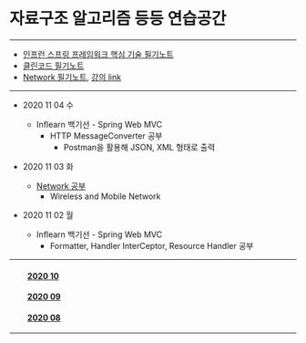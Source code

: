 # 자료구조 알고리즘 등등 연습공간

___

- [인프런 스프링 프레임워크 핵심 기술 필기노트](https://github.com/LeeGiCheol/Practice/tree/master/README/BookREADME/SpringFramework-core.md)
- [클린코드 필기노트](https://github.com/LeeGiCheol/Practice/tree/master/README/BookREADME/CleanCode.md)
- [Network 필기노트](https://github.com/LeeGiCheol/Practice/tree/master/src/network), [강의 link](http://www.kocw.net/home/search/kemView.do?kemId=1169634)   
___

- 2020 11 04 수
  - Inflearn 백기선 - Spring Web MVC 
    - HTTP MessageConverter 공부
      - Postman을 활용해 JSON, XML 형태로 출력

- 2020 11 03 화
  - [Network 공부](https://github.com/LeeGiCheol/Practice/blob/master/src/network/_2020_11_03_Wireless.md)
    - Wireless and Mobile Network
      
- 2020 11 02 월
  - Inflearn 백기선 - Spring Web MVC 
    - Formatter, Handler InterCeptor, Resource Handler 공부

___

#### &emsp;&emsp; [2020 10](https://github.com/LeeGiCheol/Practice/tree/master/README/README/2020/202010.md)
#### &emsp;&emsp; [2020 09](https://github.com/LeeGiCheol/Practice/tree/master/README/README/2020/202009.md)
#### &emsp;&emsp; [2020 08](https://github.com/LeeGiCheol/Practice/tree/master/README/README/2020/202008.md)

___
